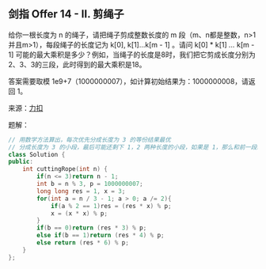## 剑指 Offer 14 - II. 剪绳子
给你一根长度为 n 的绳子，请把绳子剪成整数长度的 m 段（m、n都是整数，n>1并且m>1），每段绳子的长度记为 k[0], k[1]...k[m - 1] 。请问 k[0] * k[1] *...* k[m - 1] 可能的最大乘积是多少？例如，当绳子的长度是8时，我们把它剪成长度分别为2、3、3的三段，此时得到的最大乘积是18。

答案需要取模 1e9+7（1000000007），如计算初始结果为：1000000008，请返回 1。

来源：[力扣](https://leetcode-cn.com/problems/jian-sheng-zi-ii-lcof)

题解：
```C++
// 用数学方法算出，每次优先分成长度为 3 的等份结果最优
// 分成长度为 3 的小段，最后可能还剩下 1，2 两种长度的小段，如果是 1，那么和前一段组合成 2 x 2，如果是 2，直接算长度为 2 的段
class Solution {
public:
    int cuttingRope(int n) {
        if(n <= 3)return n - 1;
        int b = n % 3, p = 1000000007;
        long long res = 1, x = 3;
        for(int a = n / 3 - 1; a > 0; a /= 2){
            if(a % 2 == 1)res = (res * x) % p;
            x = (x * x) % p;
        }
        if(b == 0)return (res * 3) % p;
        else if(b == 1)return (res * 4) % p;
        else return (res * 6) % p;
    }
};
```
